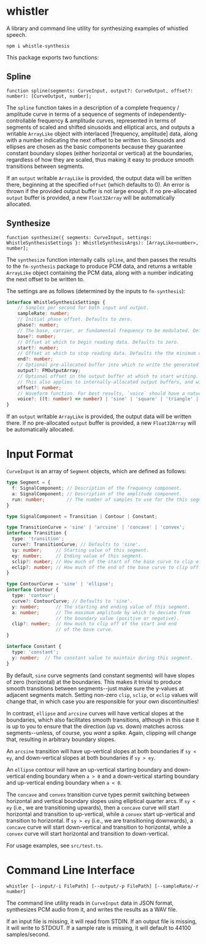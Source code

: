 # whistler
A library and command line utility for synthesizing examples of whistled speech.

`npm i whistle-synthesis`

This package exports two functions:

Spline
------
`function spline(segments: CurveInput, output?: CurveOutput, offset?: number): [CurveOutput, number];`

The `spline` function takes in a description of a complete frequency / amplitude curve in terms of a sequence of segments of independently-controllable frequency & amplitude curves, represented in terms of segments of scaled and shifted sinusoids and elliptical arcs, and outputs a writable `ArrayLike` object with interlaced [frequency, amplitude] data, along with a number indicating the next offset to be written to. Sinusoids and ellipses are chosen as the basic components because they guarantee constant boundary slopes (either horizontal or vertical) at the boundaries, regardless of how they are scaled, thus making it easy to produce smooth transitions between segments.

If an `output` writable `ArrayLike` is provided, the output data will be written there, beginning at the specified `offset` (which defaults to 0). An error is thrown if the provided output buffer is not large enough. If no pre-allocated `output` buffer is provided, a new `Float32Array` will be automatically allocated.

Synthesize
----------
`function synthesize({ segments: CurveInput, settings: WhistleSynthesisSettings }: WhistleSynthesisArgs): [ArrayLike<number>, number];`

The `synthesize` function internally calls `spline`, and then passes the results to the `fm-synthesis` package to produce PCM data, and returns a writable `ArrayLike` object containing the PCM data, along with a number indicating the next offset to be written to.

The settings are as follows (determined by the inputs to `fm-synthesis`):
```ts
interface WhistleSynthesisSettings {
    // Samples per second for both input and output.
    sampleRate: number;
    // Initial phase offset. Defaults to zero.
    phase?: number;
    // The base, carrier, or fundamental frequency to be modulated. Defaults to zero.
    base?: number;
    // Offset at which to begin reading data. Defaults to zero.
    start?: number;
    // Offset at which to stop reading data. Defaults the the minimum of the length of the input buffers.
    end?: number;
    // Optional pre-allocated buffer into which to write the generated samples.
    output?: FMOutputArray;
    // Optional offset in the output buffer at which to start writing. Defaults to zero.
    // This also applies to internally-allocated output buffers, and will increase their length.
    offset?: number;
    // Waveform function. For best results, `voice` should have a natural period of 2Pi, and a range of -1 to 1. Defaults to Math.sin.
    voice?: ((t: number) => number) | 'sine' | 'square' | 'triangle' | 'sawtooth' | 'elliptical';
}
```

If an `output` writable `ArrayLike` is provided, the output data will be written there. If no pre-allocated `output` buffer is provided, a new `Float32Array` will be automatically allocated.

Input Format
============

`CurveInput` is an array of `Segment` objects, which are defined as follows:

```ts
type Segment = {
  f: SignalComponent; // Description of the frequency component.
  a: SignalComponent; // Description of the amplitude component.
  run: number;        // The number of samples to use for the this segment.
}

type SignalComponent = Transition | Contour | Constant;

type TransitionCurve = 'sine' | 'arcsine' | 'concave' | 'convex';
interface Transition {
  type: 'transition';
  curve?: TransitionCurve; // Defaults to 'sine'.
  sy: number;     // Starting value of this segment.
  ey: number;     // Ending value of this segment.
  sclip?: number; // How much of the start of the base curve to clip off. 
  eclip?: number; // How much of the end of the base curve to clip off. 
}

type ContourCurve = 'sine' | 'ellipse';
interface Contour {
  type: 'contour';
  curve?: ContourCurve; // Defaults to 'sine'.
  y: number;      // The starting and ending value of this segment.
  a: number;      // The maximum amplitude by which to deviate from
                  // the boundary value (positive or negative).
  clip?: number;  // How much to clip off of the start and end
                  // of the base curve.
}

interface Constant {
  type: 'constant';
  y: number;  // The constant value to maintain during this segment.
}
```

By default, `sine` curve segments (and constant segments) will have slopes of zero (horizontal) at the boundaries. This makes it trivial to produce smooth transitions between segments--just make sure the y-values at adjacent segments match. Setting non-zero `clip`, `sclip`, or `eclip` values will change that, in which case you are responsible for your own discontinuities!

In contrast, `ellipse` and `arcsine` curves will have vertical slopes at the boundaries, which also facilitates smooth transitions, although in this case it is up to you to ensure that the direction (up vs. down) matches across segments--unless, of course, you *want* a spike. Again, clipping will change that, resulting in arbitrary boundary slopes.

An `arcsine` transition will have up-vertical slopes at both boundaries if `sy < ey`, and down-vertical slopes at both boundaries if `sy > ey`.

An `ellipse` contour will have an up-vertical starting boundary and down-vertical ending boundary when `a > 0` and a down-vertical starting boundary and up-vertical ending boundary when `a < 0`.

The `concave` and `convex` transition curve types permit switching between horizontal and vertical boundary slopes using elliptical quarter arcs. If `sy < ey` (i.e., we are transitioning upwards), then a `concave` curve will start horizontal and transition to up-vertical, while a `convex` start up-vertical and transition to horizontal. If `sy > ey` (i.e., we are transitioning downwards), a `concave` curve will start down-vertical and transition to horizontal, while a `convex` curve will start horizontal and transition to down-vertical.

For usage examples, see `src/test.ts`.

Command Line Interface
======================

`whistler [--input/-i FilePath] [--output/-p FilePath] [--sampleRate/-r number]`

The command line utility reads in `CurveInput` data in JSON format, synthesizes PCM audio from it, and writes the results as a WAV file.

If an input file is missing, it will read from STDIN.
If an output file is missing, it will write to STDOUT.
If a sample rate is missing, it will default to 44100 samples/second.